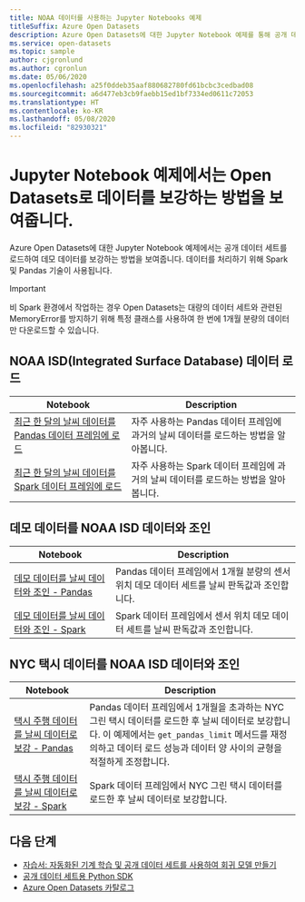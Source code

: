 ```yaml
---
title: NOAA 데이터를 사용하는 Jupyter Notebooks 예제
titleSuffix: Azure Open Datasets
description: Azure Open Datasets에 대한 Jupyter Notebook 예제를 통해 공개 데이터 세트를 열어서 데모 데이터를 보강하는 데 사용하는 방법을 알아봅니다. 데이터를 처리하기 위해 Spark 및 Pandas 기술이 사용됩니다.
ms.service: open-datasets
ms.topic: sample
author: cjgronlund
ms.author: cgronlun
ms.date: 05/06/2020
ms.openlocfilehash: a25f0ddeb35aaf880682780fd61bcbc3cedbad08
ms.sourcegitcommit: a6d477eb3cb9faebb15ed1bf7334ed0611c72053
ms.translationtype: HT
ms.contentlocale: ko-KR
ms.lasthandoff: 05/08/2020
ms.locfileid: "82930321"
---
```

# <a name="example-jupyter-notebooks-show-how-to-enrich-data-with-open-datasets"></a>Jupyter Notebook 예제에서는 Open Datasets로 데이터를 보강하는 방법을 보여줍니다. 
Azure Open Datasets에 대한 Jupyter Notebook 예제에서는 공개 데이터 세트를 로드하여 데모 데이터를 보강하는 방법을 보여줍니다. 데이터를 처리하기 위해 Spark 및 Pandas 기술이 사용됩니다.

>[!IMPORTANT]
>비 Spark 환경에서 작업하는 경우 Open Datasets는 대량의 데이터 세트와 관련된 MemoryError를 방지하기 위해 특정 클래스를 사용하여 한 번에 1개월 분량의 데이터만 다운로드할 수 있습니다.

## <a name="load-noaa-integrated-surface-database-isd-data"></a>NOAA ISD(Integrated Surface Database) 데이터 로드 
|Notebook        | Description                                    |
|----------------|------------------------------------------------|
|[최근 한 달의 날씨 데이터를 Pandas 데이터 프레임에 로드](https://github.com/Azure/OpenDatasetsNotebooks/blob/master/tutorials/data-access/02-weather-to-pandas-dataframe.ipynb) | 자주 사용하는 Pandas 데이터 프레임에 과거의 날씨 데이터를 로드하는 방법을 알아봅니다. |
|[최근 한 달의 날씨 데이터를 Spark 데이터 프레임에 로드](https://github.com/Azure/OpenDatasetsNotebooks/blob/master/tutorials/data-access/01-weather-to-spark-dataframe.ipynb) | 자주 사용하는 Spark 데이터 프레임에 과거의 날씨 데이터를 로드하는 방법을 알아봅니다.  |

## <a name="join-demo-data-with-noaa-isd-data"></a>데모 데이터를 NOAA ISD 데이터와 조인 
|Notebook        | Description                                    |
|----------------|------------------------------------------------|
|[데모 데이터를 날씨 데이터와 조인 - Pandas](https://github.com/Azure/OpenDatasetsNotebooks/blob/master/tutorials/data-join/02-weather-join-in-pandas.ipynb) | Pandas 데이터 프레임에서 1개월 분량의 센서 위치 데모 데이터 세트를 날씨 판독값과 조인합니다.  |
|[데모 데이터를 날씨 데이터와 조인 - Spark](https://github.com/Azure/OpenDatasetsNotebooks/blob/master/tutorials/data-join/01-weather-join-in-spark.ipynb) | Spark 데이터 프레임에서 센서 위치 데모 데이터 세트를 날씨 판독값과 조인합니다. |

## <a name="join-nyc-taxi-data-with-noaa-isd-data"></a>NYC 택시 데이터를 NOAA ISD 데이터와 조인 
|Notebook        | Description                                    |
|----------------|------------------------------------------------|
|[택시 주행 데이터를 날씨 데이터로 보강 - Pandas](https://github.com/Azure/OpenDatasetsNotebooks/blob/master/tutorials/data-join/04-nyc-taxi-join-weather-in-pandas.ipynb) | Pandas 데이터 프레임에서 1개월을 초과하는 NYC 그린 택시 데이터를 로드한 후 날씨 데이터로 보강합니다. 이 예제에서는 `get_pandas_limit` 메서드를 재정의하고 데이터 로드 성능과 데이터 양 사이의 균형을 적절하게 조정합니다.|
|[택시 주행 데이터를 날씨 데이터로 보강 - Spark](https://github.com/Azure/OpenDatasetsNotebooks/blob/master/tutorials/data-join/03-nyc-taxi-join-weather-in-spark.ipynb) | Spark 데이터 프레임에서 NYC 그린 택시 데이터를 로드한 후 날씨 데이터로 보강합니다.  |

## <a name="next-steps"></a>다음 단계

* [자습서: 자동화된 기계 학습 및 공개 데이터 세트를 사용하여 회귀 모델 만들기](/azure/machine-learning/tutorial-auto-train-models?context=azure/open-datasets/context/open-datasets-context)
* [공개 데이터 세트용 Python SDK](/python/api/azureml-opendatasets/azureml.opendatasets?view=azure-ml-py)
* [Azure Open Datasets 카탈로그](https://azure.microsoft.com/services/open-datasets/catalog/)
